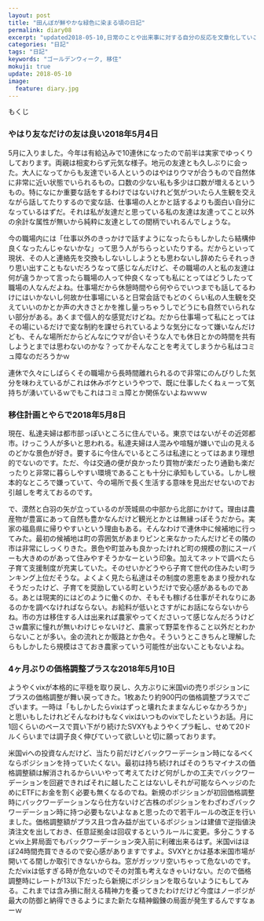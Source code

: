 ```yaml
---
layout: post
title: "田んぼが鮮やかな緑色に染まる頃の日記"
permalink: diary08
excerpt: "updated2018-05-10,日常のことや出来事に対する自分の反応を文章化していこうのコーナーです。特にテーマも設けずにつらつらと書いていくとっても楽しいコーナーです。見る人にとって楽しいコーナーかどうかは定かではありませんよー"
categories: "日記"
tags: "日記"
keywords: "ゴールデンウィーク, 移住"
mokuji: true
update: 2018-05-10
image:
  feature: diary.jpg
---
```


<div id="mokuji"><span>もくじ</span></div>

### やはり友なだけの友は良い2018年5月4日

5月に入りました。今年は有給込みで10連休になったので前半は実家でゆっくりしております。両親は相変わらず元気な様子。地元の友達とも久しぶりに会った。大人になってからも友達でいる人というのはやはりウマが合うもので自然体に非常に近い状態でいられるもの。口数の少ない私も多少は口数が増えるというもの。特になにか重要な話をするわけではないけれど気がついたら人生観を交えながら話してたりするので変な話、仕事場の人とかと話するよりも面白い自分になっているはずだ。それは私が友達だと思っている私の友達は友達ってこと以外の余計な属性が無いから純粋に友達としての間柄でいれるんでしょうな。

今の職場内には「仕事以外のきっかけで話すようになったらもしかしたら結構仲良くなったんじゃないかな」って思う人がちらっといたりする。だからといって現状、その人と連絡先を交換もしないししようとも思わないし辞めたらそれっきり思い出すこともないだろうなって感じなんだけど、その職場の人と私の友達は何が違うかって言ったら職場の人って仲良くなっても私にとってはどうしたって職場の人なんだよね。仕事場だから休憩時間やら何やらでいつまでも話してるわけにはいかないし何故か仕事場にいると日常会話でもどのくらい私の人生観を交えていいのかとか声の大きさとかを推し量っちゃうしでどうにも自然でいられない部分がある。あくまで個人的な感覚だけどね。だから仕事場って私にとってはその場にいるだけで変な制約を課せられているような気分になって嫌いなんだけども、そんな場所だからどんなにウマが合いそうな人でも休日とかの時間を共有しようとまでは思わないのかな？ってかそんなことを考えてしまうから私はコミュ障なのだろうかｗ

連休で久々にしばらくその職場から長時間離れられるので非常にのんびりした気分を味わえているがこれは休みボケというやつで、既に仕事したくねぇーって気持ちが湧いているｗでもこれはコミュ障とか関係ないよねｗｗｗ

### 移住計画とやらで2018年5月8日

現在、私達夫婦は都市部っぽいところに住んでいる。東京ではないがその近郊都市。けっこう人が多いと思われる。私達夫婦は人混みや喧騒が嫌いで山の見えるのどかな景色が好き。要するに今住んでいるところは私達にとってはあまり理想的でないのです。ただ、今は交通の便が良かったり買物が楽だったり通勤も楽だったりと非常に暮らしやすい環境であることも十分に承知もしている。しかし根本的なところで嫌っていて、今の場所で長く生活する意味を見出だせないのでお引越しを考えておるのです。

で、漠然と白羽の矢が立っているのが茨城県の中部から北部にかけて。理由は農産物が豊富にあって自然も豊かなんだけど観光とかとは無縁っぽそうだから。実家の福島県に帰りやすいという理由もある。そんなわけで連休中に候補地に行ってみた。最初の候補地は町の雰囲気があまりピンと来なかったんだけどその隣の市は非常にしっくりきた。景色や町並みも良かったけれど町の規模の割にスーパーも大きめのがあって住みやすそうかなーという印象。加えてネットで調べたら子育て支援制度が充実していた。そのせいかどうやら子育て世代の住みたい町ランキング上位だそうな。よくよく見たら私達はその制度の恩恵をあまり授かれなそうだったけど、子育てを奨励している町というだけで安心感があるものである。あとは現実的にはどのように働くのか、そもそも稼げる仕事がそれなりにあるのかを調べなければならない。お給料が低いとさすがにお話にならないからね。市の方は移住する人は出来れば農家やってくださいって感じなんだろうけどさｗ農家に憧れが無いわけじゃないけど、農家って野菜を作ること以外だとわからないことが多い。金の流れとか販路とか色々。そういうとこきちんと理解したらもしかしたら規模はさておき農家っていう可能性が出ないこともないよね。

### 4ヶ月ぶりの価格調整プラスな2018年5月10日

ようやくvixが本格的に平穏を取り戻し、久方ぶりに米国viの売りポジションにプラスの価格調整が舞い戻ってきた。1枚あたり約900円の価格調整プラスでございます。一時は「もしかしたらvixはずっと壊れたままなんじゃなかろうか」と思いもしたけれどそんなわけもなくvixはいつものvixでしたというお話。月に1回くらいのペースで買い下がり続けたSVXYもようやくプラ転し、せめて20ドルくらいまでは調子良く伸びていって欲しいと切に願っております。

米国viへの投資なんだけど、当たり前だけどバックワーデーション時になるべくならポジションを持っていたくない。最初は持ち続ければそのうちマイナスの価格調整額は解消されるからいいやって考えてたけど何がしかの工夫でバックワーデーションを回避できればそれに越したことはないしそれが可能ならヘッジのためにETFにお金を割く必要も無くなるのでね。新規のポジションが初回価格調整時にバックワーデーションなら仕方ないけど古株のポジションをわざわざバックワーデーション時に持つ必要もないよなぁと思ったので若干ルールの改正を行いました。価格調整額がプラス且つ含み益が出ているポジションは建値で逆指値決済注文を出しておき、任意証拠金は回収するというルールに変更。多分こうするとvix上昇局面でもバックワーデーション突入前に利確出来るはず。米国viはほぼ24時間売買できるので安心感がありますですよ。SVXYとかは基本米国市場が開いてる間しか取引できないからね。窓がガッツリ空いちゃって危ないのです。ただvixは低すぎる時が危ないのでその対策も考えなきゃいけない。だので価格調整時にレートが13以下だったら新規にポジションを取らないようにもしてみる。これまでは含み損に耐える精神力を養ってきたわけだけど今度はノーポジが最大の防御と納得できるようにまた新たな精神鍛錬の局面が発生するんですなぁーｗ